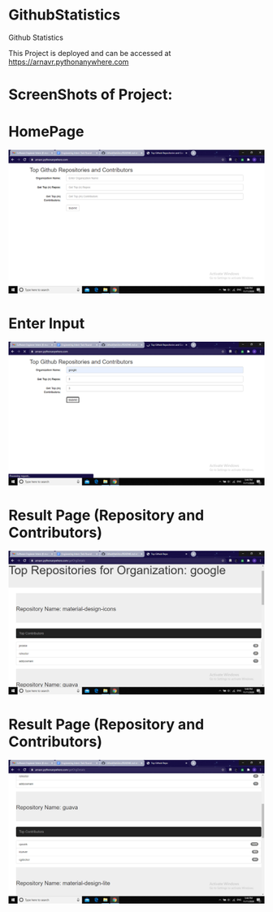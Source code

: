 # GithubStatistics
Github Statistics

This Project is deployed and can be accessed at https://arnavr.pythonanywhere.com

# ScreenShots of Project:

# HomePage
![ScreenShot1](https://github.com/ArnavRupde/GithubStatistics/blob/main/Screenshot%20(182).png)

# Enter Input
![ScreenShot2](https://github.com/ArnavRupde/GithubStatistics/blob/main/Screenshot%20(183).png)

# Result Page (Repository and Contributors)
![ScreenShot3](https://github.com/ArnavRupde/GithubStatistics/blob/main/Screenshot%20(184).png)

# Result Page (Repository and Contributors)
![ScreenShot4](https://github.com/ArnavRupde/GithubStatistics/blob/main/Screenshot%20(185).png)
